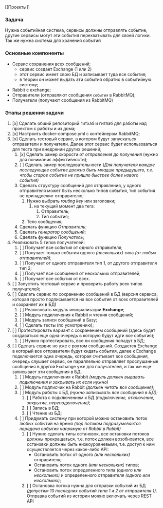 [[Проекты]]

### Задача
Нужна событийная система, сервисы должны отправлять событие, другие сервисы могут эти события перехватывать для своей логики. Так же нужна система для хранения событий

### Основные компоненты
- Сервис сохранения всех сообщений;
	- сервис создает Exchange (1 или 2)
	- этот сервис имеет свою БД и записывает туда все события;
	- в теории он может выдать эти события обратно в событийную систему;
- Rabbit c exchange;
- Отправители (отправляют сообщения `события` в RabbitMQ);
- Получатели (получают сообщения из RabbitMQ)

### Этапы решения задачи
1. [x] Сделать общий репозиторий гитхаб и гитлаб для работы над проектом с работы и из дома;
2. [x] Настроить docker-compose.yml с контейнером RabbitMQ;
3. [x] Сделать тестовый сервис, в котором будут запускаться отправители и получатели. Далее этот сервис будет использоваться для теста при внедрении других решений;
	1. [x] Сделать замер скорости _от отправления до получения_ (нужно для понимания эффективности);
	2. [ ] Сделать замер последовательности _(Для получателя каждое последующее событие должно быть младше предыдущего, т.е. чтобы старое событие не пришло быстрее более нового события)_
	3. Сделать структуру сообщений для отправления, у одного отправителя может быть несколько типов события, тип события не принадлежит отправителю;
		1. Нужно выбрать _routing key_ или заголовки;
			1. на текущий момент два тега:
				1. Отправитель;
				2. Тип события;
		2. Тело сообщения;
	4. Сделать функцию _Отправитель_;
	5. Сделать _генератор сообщений_;
	6. Сделать функцию _Получатель_;
4. Реализовать 5 типов получателей:
	1. [ ] Получает все события от одного отправителя;
	2. [ ] Получает только события одного _(нескольких)_ типа _(от любых отправителей)_;
	3. [ ] Получает от одного отправителя тип 1, от другого отправителя тип 2;
	4. [ ] Получает все сообщения от нескольких отправителей;
	5. [ ] Получает все события от всех.
5. [ ] Запустить тестовый сервис и проверить работу всех типов получателей;
6. [ ] Сделать сервис по сохранению сообщений в БД (версия сервиса, которая просто подписывается на все события от всех отправителей и сохраняет их в БД)
	1. [ ] Реализовать модуль инициализации __Exchange__;
	2. [ ] Модуль подключения к Rabbit и чтения сообщений;
	3. [ ] Модуль записи сообщений в Базу;
	4. [ ] Сделать тесты (по усмотрению);
7. [ ] Протестировать вариант с сохранением сообщений (здесь будет создаваться еще одна очередь в которую будут идти все события);
	1. [ ] Нужно протестировать, все ли сообщения попадут в БД;
8. [ ] Сделать сервис но уже с роутом сообщений. Создается Exchange в который все отправители будут кидать события, далее к Exchange подключается одна очередь, которая считывает все сообщения, очередь слушает сервис, он параллельно отправляет прослушанные сообщения в другой Exchange уже для получателей, и так же еще записывает эти сообщения в БД.
	1. [ ] Модуль подключения к Rabbit _(модуль должен выдавать подключения и закрывать их если нужно)_
	2. [ ] Модуль подписчик на Rabbit _(должен читать все сообщения)_;
	3. [ ] Модуль работы с БД _(нужно записывать все сообщения в БД)_;
		1. [ ] Работа с подключением к БД _(подключение, отключение, закрытие, переподключение)_;
		2. [ ] Запись в БД;
		3. [ ] Чтение из БД;
	4. [ ] Придумать систему при которой можно остановить поток любых событий на время _(под потоком подразумевается передача события напрямую от Rabbit в Rabbit)_
		1. [ ] Нужно сделать типы остановок, все остановки потоков должны прекращаться, т.е. поток должен возобновится, все остановки должны быть низкоуровневыми, т.е. доступ к ним осуществляется через какое-либо API:
			- Остановить поток от одного _(или нескольких)_ отправителя;
			- Остановить поток одного _(или нескольких)_ типов;
			- Остановить поток определенного типа _(одного или нескольких)_ и определенного отправителя _(одного или нескольких)_;
		2. [ ] Остановка потока нужна для  отправки событий из БД _(допустим 10 последних событий типа 1 и 2 от отправителя 1)_. Отправка событий из истории можно включать через REST API